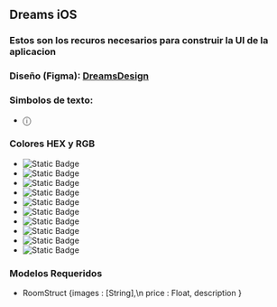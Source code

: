 ## Dreams iOS

### Estos son los recuros necesarios para construir la UI de la aplicacion

### Diseño (Figma): [DreamsDesign](https://www.figma.com/design/dONuMtUIZmygACBVlPtFVR/DreamsApp?node-id=0-1&t=mLbo6wXoyyLgGIrH-1)

### Simbolos de texto: 
- ⓘ

### Colores HEX y RGB
- ![Static Badge](https://img.shields.io/badge/%23FFEA04%20%7C%7C%20255%2C%20234%2C%204-FFEA04)
- ![Static Badge](https://img.shields.io/badge/%23262626%20%7C%7C%2038%2C%2038%2C%2038-262626)
- ![Static Badge](https://img.shields.io/badge/%23A4A4A4%20%7C%7C%20164%2C%20164%2C%20164-A4A4A4)
- ![Static Badge](https://img.shields.io/badge/%235D5D5D%20%7C%7C%2093%2C%2093%2C%2093-5D5D5D)
- ![Static Badge](https://img.shields.io/badge/%23D1D1D1%20%7C%7C%20RGB(209%2C%20209%2C%20209)-%23D1D1D1)
- ![Static Badge](https://img.shields.io/badge/%233E3C22%20%7C%7C%2062%2C%2060%2C%2034-3E3C22)
- ![Static Badge](https://img.shields.io/badge/%23FCF6B3%20%7C%7C%20252%2C%20246%2C%20179-FCF6B3)
- ![Static Badge](https://img.shields.io/badge/%23FCF06F%20%7C%7C%20255%2C%20234%2C%204-FCF06F)
- ![Static Badge](https://img.shields.io/badge/%23000000%20%7C%7C%200%2C%200%2C%200-000000)
- ![Static Badge](https://img.shields.io/badge/%23FFFFFF%20%7C%7C%20255%2C%20255%2C%20255-FFFFFF)


### Modelos Requeridos
- RoomStruct {images : [String],\n price : Float, description }






